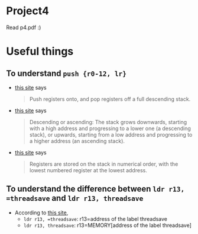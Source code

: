 # Project4
Read p4.pdf :)

# Useful things
## To understand `push {r0-12, lr}`
- [this site](http://infocenter.arm.com/help/index.jsp?topic=/com.arm.doc.dui0204j/Babefbce.html) says
    > Push registers onto, and pop registers off a full descending stack.
    
- [this site](http://www.keil.com/support/man/docs/armasm/armasm_dom1359731152499.htm) says
    > Descending or ascending: The stack grows downwards, starting with a high address and progressing to a lower one (a descending stack), or upwards, starting from a low address and progressing to a higher address (an ascending stack).
  
- [this site](http://infocenter.arm.com/help/index.jsp?topic=/com.arm.doc.dui0283b/Babefbce.html) says
    > Registers are stored on the stack in numerical order, with the lowest numbered register at the lowest address.

## To understand the difference between `ldr r13, =threadsave` and `ldr r13, threadsave`
- According to [this site](http://www.keil.com/support/man/docs/armasm/armasm_dom1359731149945.htm), 
    - `ldr r13, =threadsave`: r13=address of the label threadsave
    - `ldr r13, threadsave`: r13=MEMORY[address of the label threadsave]
